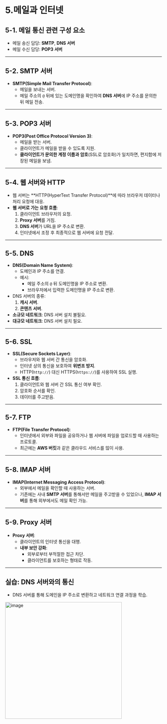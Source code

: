 # 5.메일과 인터넷

## 5-1. 메일 통신 관련 구성 요소
- 메일 송신 담당: **SMTP**, **DNS 서버**
- 메일 수신 담당: **POP3 서버**

---

## 5-2. SMTP 서버
- **SMTP(Simple Mail Transfer Protocol)**:
  - 메일을 보내는 서버.
  - 메일 주소의 `@` 뒤에 있는 도메인명을 확인하여 **DNS 서버**에 IP 주소를 문의한 뒤 메일 전송.

---

## 5-3. POP3 서버
- **POP3(Post Office Protocol Version 3)**:
  - 메일을 받는 서버.
  - 클라이언트가 메일을 받을 수 있도록 지원.
  - **클라이언트가 문의한 계정 이름과 암호**(SSL로 암호화)가 일치하면, 편지함에 저장된 메일을 보냄.

---

## 5-4. 웹 서버와 HTTP
- 웹 서버는 **HTTP(HyperText Transfer Protocol)**에 따라 브라우저 데이터나 처리 요청에 대응.
- **웹 서버로 가는 요청 흐름**:
  1. 클라이언트 브라우저의 요청.
  2. **Proxy 서버**를 거침.
  3. **DNS 서버**가 URL을 IP 주소로 변환.
  4. 인터넷에서 조정 후 최종적으로 웹 서버에 요청 전달.

---

## 5-5. DNS
- **DNS(Domain Name System)**:
  - 도메인과 IP 주소를 연결.
  - 예시:
    - 메일 주소의 `@` 뒤 도메인명을 IP 주소로 변환.
    - 브라우저에서 입력한 도메인명을 IP 주소로 변환.
- DNS 서버의 종류:
  1. **캐시 서버**.
  2. **콘텐츠 서버**.
- **소규모 네트워크**: DNS 서버 설치 불필요.
- **대규모 네트워크**: DNS 서버 설치 필요.

---

## 5-6. SSL
- **SSL(Secure Sockets Layer)**:
  - 브라우저와 웹 서버 간 통신을 암호화.
  - 인터넷 상의 통신을 보호하여 **위변조 방지**.
  - HTTP(`http://`) 대신 HTTPS(`https://`)를 사용하여 SSL 실행.
- **SSL 통신 흐름**:
  1. 클라이언트와 웹 서버 간 SSL 통신 여부 확인.
  2. 암호화 순서를 확인.
  3. 데이터를 주고받음.

---

## 5-7. FTP
- **FTP(File Transfer Protocol)**:
  - 인터넷에서 외부와 파일을 공유하거나 웹 서버에 파일을 업로드할 때 사용하는 프로토콜.
  - 최근에는 **AWS 버킷**과 같은 클라우드 서비스를 많이 사용.

---

## 5-8. IMAP 서버
- **IMAP(Internet Messaging Access Protocol)**:
  - 외부에서 메일을 확인할 때 사용하는 서버.
  - 기존에는 사내 **SMTP 서버**를 통해서만 메일을 주고받을 수 있었으나,
    **IMAP 서버**를 통해 외부에서도 메일 확인 가능.

---

## 5-9. Proxy 서버
- **Proxy 서버**:
  - 클라이언트의 인터넷 통신을 대행.
  - **내부 보안 강화**:
    - 외부로부터 부적절한 접근 차단.
    - 클라이언트를 보호하는 형태로 작동.

---

## 실습: DNS 서버와의 통신
- DNS 서버를 통해 도메인을 IP 주소로 변환하고 네트워크 연결 과정을 학습.
<img width="375" alt="image" src="https://github.com/user-attachments/assets/7b611cf2-b5ec-4be5-9675-77085b87d24e">
